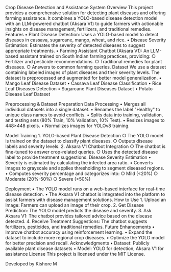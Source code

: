 Crop Disease Detection and Assistance System
Overview
This project provides a comprehensive solution for detecting plant diseases and offering farming assistance. It combines a YOLO-based disease detection model with an LLM-powered chatbot (Aksara V1) to guide farmers with actionable insights on disease management, fertilizers, and traditional remedies.
Features
	• Plant Disease Detection: Uses a YOLO-based model to detect diseases in cassava, sugarcane, mango, wheat, and rice.
	• Disease Severity Estimation: Estimates the severity of detected diseases to suggest appropriate treatments.
	• Farming Assistant Chatbot (Aksara V1): An LLM-based assistant trained on South Indian farming practices, providing:
		○ Fertilizer and pesticide recommendations.
		○ Traditional remedies for plant diseases.
		○ Answers to common farming queries.
Dataset
We use a dataset containing labeled images of plant diseases and their severity levels. The dataset is preprocessed and augmented for better model generalization.
	• Mango Leaf Disease Dataset
	• Cassava Leaf Disease Classification
	• Rice Leaf Diseases Detection
	• Sugarcane Plant Diseases Dataset
	• Potato Disease Leaf Dataset
	
 Preprocessing & Dataset Preparation
 Data Processing
	• Merges all individual datasets into a single dataset.
	• Renames the label "Healthy" to unique class names to avoid conflicts.
	• Splits data into training, validation, and testing sets (80% Train, 10% Validation, 10% Test).
	• Resizes images to 448×448 pixels.
	• Normalizes images for YOLOv8 training.

Model Training
	1. YOLO-based Plant Disease Detection
		○ The YOLO model is trained on the dataset to classify plant diseases.
		○ Outputs disease labels and severity levels.
	2. Aksara V1 Chatbot Integration
		○ The chatbot is fine-tuned to answer crop-related queries.
		○ Uses the detected disease label to provide treatment suggestions.
Disease Severity Estimation
	• Severity is estimated by calculating the infected area ratio.
	• Converts images to grayscale and applies thresholding to segment diseased regions.
	• Computes severity percentage and categorizes into:
		○ Mild (<20%)
		○ Moderate (20%-50%)
		○ Severe (>50%)

Deployment
	• The YOLO model runs on a web-based interface for real-time disease detection.
	• The Aksara V1 chatbot is integrated into the platform to assist farmers with disease management solutions.
How to Use
	1. Upload an Image: Farmers can upload an image of their crop.
	2. Get Disease Prediction: The YOLO model predicts the disease and severity.
	3. Ask Aksara V1: The chatbot provides tailored advice based on the disease detected.
	4. Receive Treatment Suggestions: The chatbot suggests fertilizers, pesticides, and traditional remedies.
Future Enhancements
	• Improve chatbot accuracy using reinforcement learning.
	• Expand the dataset to include more regional crop diseases.
	• Optimize the YOLO model for better precision and recall.
Acknowledgments
	• Dataset: Publicly available plant disease datasets
	• Model: YOLO for detection, Aksara V1 for assistance
License
This project is licensed under the MIT License.

Developed by Kishore M  
